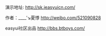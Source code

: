 演示地址: http://sk.jeasyuicn.com/

作者：____′↘夏悸 http://weibo.com/521090828

easyui社区出品 http://bbs.btboys.com/